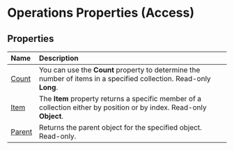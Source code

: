 
# Operations Properties (Access)

## Properties



|**Name**|**Description**|
|:-----|:-----|
|[Count](1ce7a163-281e-6450-7ac0-818a76372b4f.md)|You can use the  **Count** property to determine the number of items in a specified collection. Read-only **Long**.|
|[Item](292f3492-ca44-21e3-245a-aaf0f9167e4d.md)|The  **Item** property returns a specific member of a collection either by position or by index. Read-only **Object**.|
|[Parent](2ab9a0a7-8e7a-f339-6124-957f64186115.md)|Returns the parent object for the specified object. Read-only.|
